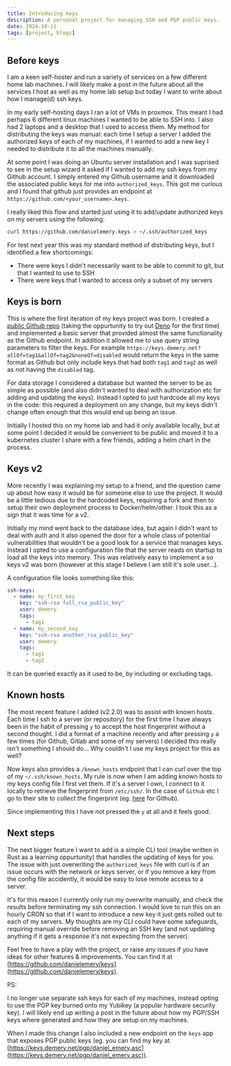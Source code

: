 ```yaml
---
title: Introducing keys
description: A personal project for managing SSH and PGP public keys.
date: 2024-10-11
tags: [project, blogs]
---
```


## Before keys

I am a keen self-hoster and run a variety of services on a few different home lab machines. I will likely make a post in the future about all the services I host as well as my home lab setup but today I want to write about how I manage(d) ssh keys.

In my early self-hosting days I ran a lot of VMs in proxmox. This meant I had perhaps 6 different linux machines I wanted to be able to SSH into. I also had 2 laptops and a desktop that I used to access them. My method for distributing the keys was manual: each time I setup a server I added the authorized keys of each of my machines, if I wanted to add a new key I needed to distribute it to all the machines manually.

At some point I was doing an Ubuntu server installation and I was suprised to see in the setup wizard it asked if I wanted to add my ssh keys from my Github account. I simply entered my Github username and it downloaded the associated public keys for me into `authorized_keys`. This got me curious and I found that github just provides an endpoint at `https://github.com/<your_username>.keys`.

I really liked this flow and started just using it to add/update authorized keys on my servers using the following:

```sh
curl https://github.com/danielemery.keys > ~/.ssh/authorized_keys
```

For test next year this was my standard method of distributing keys, but I identified a few shortcomings:

- There were keys I didn't necessarily want to be able to commit to git, but that I wanted to use to SSH
- There were keys that I wanted to access only a subset of my servers

## Keys is born

This is where the first iteration of my keys project was born. I created a [public Github repo](https://github.com/danielemery/keys) (taking the oppurtunity to try out [Deno](https://deno.com/) for the first time) and implemented a basic server that provided almost the same functionality as the Github endpoint. In addition it allowed me to use query string parameters to filter the keys. For example `https://keys.demery.net?allOf=tag1&allOf=tag2&noneOf=disabled` would return the keys in the same format as Github but only include keys that had both `tag1` and `tag2` as well as not having the `disabled` tag.

For data storage I considered a database but wanted the server to be as simple as possible (and also didn't wanted to deal with authorization etc for adding and updating the keys). Instead I opted to just hardcode all my keys in the code: this required a deployment on any change, but my keys didn't change often enough that this would end up being an issue.

Initially I hosted this on my home lab and had it only available locally, but at some point I decided it would be convenient to be public and moved it to a kubernetes cluster I share with a few friends, adding a helm chart in the process.

## Keys v2

More recently I was explaining my setup to a friend, and the question came up about how easy it would be for someone else to use the project. It would be a little tedious due to the hardcoded keys, requiring a fork and then to setup their own deployment process to Docker/helm/other. I took this as a sign that it was time for a v2.

Initially my mind went back to the database idea, but again I didn't want to deal with auth and it also opened the door for a whole class of potential vulnerabilities that wouldn't be a good look for a service that manages keys. Instead I opted to use a configuration file that the server reads on startup to load all the keys into memory. This was relatively easy to implement a so keys v2 was born (however at this stage I believe I am still it's sole user...).

A configuration file looks something like this:

```yaml
ssh-keys:
  - name: my_first_key
    key: "ssh-rsa full_rsa_public_key"
    user: demery
    tags:
      - tag1
  - name: my_second_key
    key: "ssh-rsa another_rsa_public_key"
    user: demery
    tags:
      - tag1
      - tag2
```

It can be queried exactly as it used to be, by including or excluding tags.

## Known hosts

The most recent feature I added (v2.2.0) was to assist with known hosts. Each time I ssh to a server (or repository) for the first time I have always been in the habit of pressing `y` to accept the host fingerprint without a second thought. I did a format of a machine recently and after pressing `y` a few times (for Github, Gitlab and some of my servers) I decided this really isn't something I should do... Why couldn't I use my keys project for this as well?

Now keys also provides a `/known_hosts` endpoint that I can curl over the top of my `~/.ssh/known_hosts`. My rule is now when I am adding known hosts to my keys config file I first vet them. If it's a server I own, I connect to it locally to retrieve the fingerprint from `/etc/ssh/`. In the case of `Github` etc I go to their site to collect the fingerprint (eg. [here](https://docs.github.com/en/authentication/keeping-your-account-and-data-secure/githubs-ssh-key-fingerprints) for Github).

Since implementing this I have not pressed the `y` at all and it feels good.

## Next steps

The next bigger feature I want to add is a simple CLI tool (maybe written in Rust as a learning oppurtunity) that handles the updating of keys for you. The issue with just overwriting the `authorized_keys` file with curl is if an issue occurs with the network or keys server, or if you remove a key from the config file accidently, it would be easy to lose remote access to a server. 

It's for this reason I currently only run my overwrite manually, and check the results before terminating my ssh connection. I would love to run this on an hourly CRON so that if I want to introduce a new key it just gets rolled out to each of my servers. My thoughts are my CLI could have some safeguards, requiring manual override before removing an SSH key (and not updating anything if it gets a response it's not expecting from the server).

Feel free to have a play with the project, or raise any issues if you have ideas for other features & improvements. You can find it at [https://github.com/danielemery/keys](https://github.com/danielemery/keys).

PS:

I no longer use separate ssh keys for each of my machines, instead opting to use the PGP key burned onto my Yubikey (a popular hardware security key). I will likely end up writing a post in the future about how my PGP/SSH keys where generated and how they are setup on my machines.

When I made this change I also included a new endpoint on the `keys` app that exposes PGP public keys (eg. you can find my key at [https://keys.demery.net/pgp/daniel_emery.asc](https://keys.demery.net/pgp/daniel_emery.asc)).
